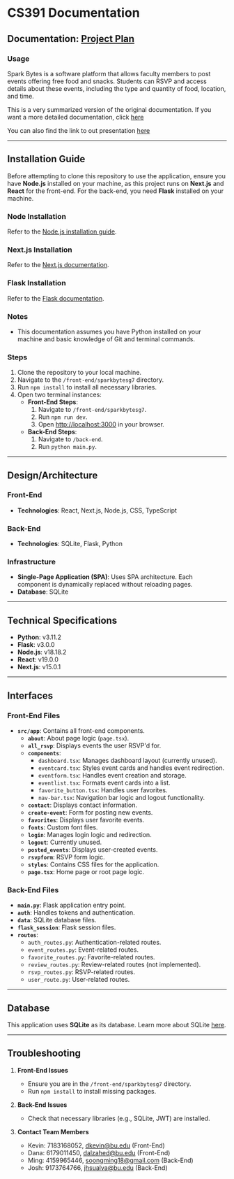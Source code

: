 # CS391 Documentation

## Documentation: [Project Plan](https://github.com/dkevin5542/SparkBytesG7/blob/rework/project_plan.md)

### Usage
Spark Bytes is a software platform that allows faculty members to post events offering free food and snacks. Students can RSVP and access details about these events, including the type and quantity of food, location, and time.

This is a very summarized version of the original documentation. If you want a more detailed documentation, click [here](https://docs.google.com/document/d/1M3eSCR9I4OHm3ZlkWRKJBUXCAXKYUQEbtd5OQ0mwtz8/edit?usp=sharing)

You can also find the link to out presentation [here](https://docs.google.com/presentation/d/1qJwIriJ1K653EdNXezusuuzxBLIbrUgkiwyU-w7nGYM/edit?usp=sharing)


---

## Installation Guide

Before attempting to clone this repository to use the application, ensure you have **Node.js** installed on your machine, as this project runs on **Next.js** and **React** for the front-end. For the back-end, you need **Flask** installed on your machine.

### Node Installation
Refer to the [Node.js installation guide](https://nodejs.org/en/download/package-manager).

### Next.js Installation
Refer to the [Next.js documentation](https://nextjs.org/docs/app/getting-started/installation).

### Flask Installation
Refer to the [Flask documentation](https://flask.palletsprojects.com/en/stable/installation/).

### Notes
- This documentation assumes you have Python installed on your machine and basic knowledge of Git and terminal commands.

### Steps
1. Clone the repository to your local machine.
2. Navigate to the `/front-end/sparkbytesg7` directory.
3. Run `npm install` to install all necessary libraries.
4. Open two terminal instances:
   - **Front-End Steps**:
     1. Navigate to `/front-end/sparkbytesg7`.
     2. Run `npm run dev`.
     3. Open [http://localhost:3000](http://localhost:3000) in your browser.
   - **Back-End Steps**:
     1. Navigate to `/back-end`.
     2. Run `python main.py`.

---

## Design/Architecture

### Front-End
- **Technologies**: React, Next.js, Node.js, CSS, TypeScript

### Back-End
- **Technologies**: SQLite, Flask, Python

### Infrastructure
- **Single-Page Application (SPA)**: Uses SPA architecture. Each component is dynamically replaced without reloading pages.
- **Database**: SQLite

---

## Technical Specifications
- **Python**: v3.11.2
- **Flask**: v3.0.0
- **Node.js**: v18.18.2
- **React**: v19.0.0
- **Next.js**: v15.0.1

---

## Interfaces

### Front-End Files
- **`src/app`**: Contains all front-end components.
  - **`about`**: About page logic (`page.tsx`).
  - **`all_rsvp`**: Displays events the user RSVP'd for.
  - **`components`**:
    - `dashboard.tsx`: Manages dashboard layout (currently unused).
    - `eventcard.tsx`: Styles event cards and handles event redirection.
    - `eventform.tsx`: Handles event creation and storage.
    - `eventlist.tsx`: Formats event cards into a list.
    - `favorite_button.tsx`: Handles user favorites.
    - `nav-bar.tsx`: Navigation bar logic and logout functionality.
  - **`contact`**: Displays contact information.
  - **`create-event`**: Form for posting new events.
  - **`favorites`**: Displays user favorite events.
  - **`fonts`**: Custom font files.
  - **`login`**: Manages login logic and redirection.
  - **`logout`**: Currently unused.
  - **`posted_events`**: Displays user-created events.
  - **`rsvpform`**: RSVP form logic.
  - **`styles`**: Contains CSS files for the application.
  - **`page.tsx`**: Home page or root page logic.

### Back-End Files
- **`main.py`**: Flask application entry point.
- **`auth`**: Handles tokens and authentication.
- **`data`**: SQLite database files.
- **`flask_session`**: Flask session files.
- **`routes`**:
  - `auth_routes.py`: Authentication-related routes.
  - `event_routes.py`: Event-related routes.
  - `favorite_routes.py`: Favorite-related routes.
  - `review_routes.py`: Review-related routes (not implemented).
  - `rsvp_routes.py`: RSVP-related routes.
  - `user_route.py`: User-related routes.

---

## Database
This application uses **SQLite** as its database. Learn more about SQLite [here](https://www.sqlite.org/).

---

## Troubleshooting

1. **Front-End Issues**
   - Ensure you are in the `/front-end/sparkbytesg7` directory.
   - Run `npm install` to install missing packages.

2. **Back-End Issues**
   - Check that necessary libraries (e.g., SQLite, JWT) are installed.

3. **Contact Team Members**
   - Kevin: 7183168052, [dkevin@bu.edu](mailto:dkevin@bu.edu) (Front-End)
   - Dana: 6179011450, [dalzahed@bu.edu](mailto:dalzahed@bu.edu) (Front-End)
   - Ming: 4159965446, [soongming18@gmail.com](mailto:soongming18@gmail.com) (Back-End)
   - Josh: 9173764766, [jhsualva@bu.edu](mailto:jhsualva@bu.edu) (Back-End)
